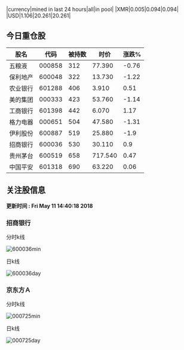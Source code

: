 |currency|mined in last 24 hours|all|in pool|
|XMR|0.005|0.094|0.094|
|USD|1.106|20.261|20.261|

## 今日重仓股 

|股名|代码|被持数|时价|涨跌%|
|---|---|---|---|---|
|五粮液|000858|312|77.390|-0.76|
|保利地产|600048|322|13.730|-1.22|
|农业银行|601288|406|3.910|0.51|
|美的集团|000333|423|53.760|-1.14|
|工商银行|601398|442|6.070|1.17|
|格力电器|000651|504|47.580|-1.31|
|伊利股份|600887|519|25.880|-1.9|
|招商银行|600036|530|30.110|0.9|
|贵州茅台|600519|658|717.540|0.47|
|中国平安|601318|690|63.220|0.06|

## 关注股信息
**更新时间 : Fri May 11 14:40:18 2018**
### 招商银行 
分时k线

![600036min](http://image.sinajs.cn/newchart/min/n/sh600036.gif)

日k线

![600036day](http://image.sinajs.cn/newchart/daily/n/sh600036.gif)

### 京东方Ａ 
分时k线

![000725min](http://image.sinajs.cn/newchart/min/n/sz000725.gif)

日k线

![000725day](http://image.sinajs.cn/newchart/daily/n/sz000725.gif)
